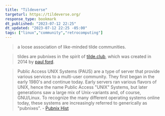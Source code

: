 ```yaml
---
title: "Tildeverse"
targeturl: https://tildeverse.org/
response_type: bookmark
dt_published: "2023-07-12 22:25"
dt_updated: "2023-07-12 22:25 -05:00"
tags: ["linux","community","retrocomputing"]
---
```


> a loose association of like-minded tilde communities. 
 
> tildes are pubnixes in the spirit of [tilde.club](http://tilde.club/), which was created in 2014 by [paul ford](https://medium.com/message/tilde-club-i-had-a-couple-drinks-and-woke-up-with-1-000-nerds-a8904f0a2ebf). 

> Public Access UNIX Systems (PAUS) are a type of server that provide various services to a multi-user community.  They first began in the early 1980's and continue today. Early servers ran various flavors of UNIX, hence the name Public Access "UNIX" Systems, but later generations saw a large mix of Unix-variants and, of course, GNU/Linux. To recognize the many different operating systems online today, these systems are increasingly referred to generically as "pubnixes". - [Pubnix Hist](https://github.com/cwmccabe/pubnixhist)
